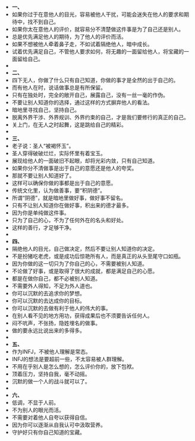 - **一、**
- 如果你过于在意他人的目光，容易被他人干扰，可能会迷失在他人的要求和期待中，找不到自己。
- 如果你太在意他人的评价，就容易分不清楚做这件事是为了自己还是别人。
- 总是优先满足他人的期待，为了他人的评价而活。
- 如果不想被他人牵着鼻子走，不如试着隔绝他人，暗中成长。
- 试着优先满足自己，不管他人要求如何，将无趣的一面留给他人，将宝藏的一面留给自己。
-
- **二、**
- 四下无人，你做了什么只有自己知道，你做的事才是全然的出于自己的。
- 而有他人在时，说话做事总是有所保留。
- 只有在独处时，完全的敞开自己，展露自己，没有一丝一毫的作伪。
- 不要让别人知道你的选择，通过这样的方式摒弃他人的看法。
- 暗地里寻找自己，坚持自己。
- 脱离外界干涉、外界规训、外界约束的自己，才是我们要修行的真正的自己。
- 关上门，在无人之时起舞，这是跳给自己的精彩。
-
- **三、**
- 老子说：圣人“被褐怀玉”。
- 圣人穿得破破烂烂，实际怀里有着宝玉。
- 展现给他人的一面破旧不起眼，却将光彩内敛，只有自己知道。
- 如果你分不清做事是出于自己的意愿还是他人的夸奖。
- 那就不要让别人知道好了。
- 这样可以确保你做的事都是出于自己的意愿。
- 传统文化里，认为做善事，要“积阴德”。
- 所谓“阴德”，就是暗地里做好事，做好事不留名。
- 只有不让别人知道你在做好事，积出来的德才最多。
- 因为你是单纯做这件事。
- 只为了自己的心，不为了任何外在的名头和好处。
- 这样的善行，才足够干净。
-
- **四、**
- 隔绝他人的目光，自己做决定，然后不要让别人知道你的决定。
- 不是扮猪吃老虎，或是成功后惊艳所有人，而是真正的从头至尾守口如瓶。
- 因为你做的这一切只为了你自己的心，不需要被别人知道。
- 不论做了好事，或是取得了很大的成就，都是满足自己的心愿。
- 都是在做你自己，都不必被别人知道。
- 不需要外人得知，不足为外人道也。
- 你可以沉默的去追求你的梦想。
- 你可以沉默的去达成你的目标。
- 你可以沉默的去做有利于他人的伟大的事。
- 在别人看不见的地方用功，获得成果后也不须要告诉任何人。
- 闷不吭声，不张扬，隐姓埋名的做事。
- 做的要永远比说出来的多得多。
-
- **五、**
- 作为INFJ，不被他人理解是常态。
- INFJ的想法是要超前一些，不太容易被人群理解。
- 不用在乎别人是怎么想的，怎么评价你的，放下包袱。
- 顶着压力，坚持自我，毫不动摇。
- 沉默的做一个人的战斗就可以了。
-
- **六、**
- 低调，不显于人前。
- 不为别人的眼光而活。
- 不需要对着他人自夸以获得自信。
- 因为你可以逐渐从自我认可中汲取营养。
- 守护好只有你自己知道的宝藏。